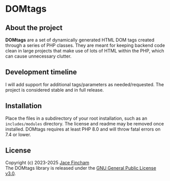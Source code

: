 # DOMtags

## About the project
**DOMtags** are a set of dynamically generated HTML DOM tags created through a series of PHP classes. They are meant for keeping backend code clean in large projects that make use of lots of HTML within the PHP, which can cause unnecessary clutter.

## Development timeline
I will add support for additional tags/parameters as needed/requested. The project is considered stable and in full release.

## Installation
Place the files in a subdirectory of your root installation, such as an `includes/modules` directory. The license and readme may be removed once installed. DOMtags requires at least PHP 8.0 and will throw fatal errors on 7.4 or lower.

## License
Copyright (c) 2023-2025 [Jace Fincham](https://jacefincham.com/)<br>
The DOMtags library is released under the [GNU General Public License v3.0](http://www.gnu.org/licenses/gpl-3.0.html).